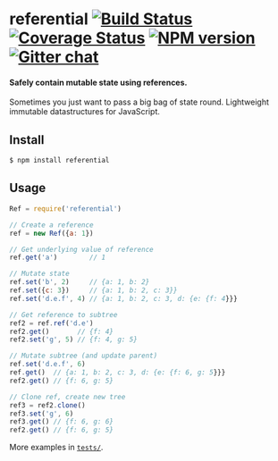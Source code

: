 # referential [![Build Status][travis-image]][travis-url] [![Coverage Status][coveralls-image]][coveralls-url] [![NPM version][npm-image]][npm-url]  [![Gitter chat][gitter-image]][gitter-url]
#### Safely contain mutable state using references.

Sometimes you just want to pass a big bag of state round. Lightweight immutable datastructures for JavaScript.

## Install
```bash
$ npm install referential
```

## Usage
```javascript
Ref = require('referential')

// Create a reference
ref = new Ref({a: 1})

// Get underlying value of reference
ref.get('a')        // 1

// Mutate state
ref.set('b', 2)     // {a: 1, b: 2}
ref.set({c: 3})     // {a: 1, b: 2, c: 3}}
ref.set('d.e.f', 4) // {a: 1, b: 2, c: 3, d: {e: {f: 4}}}

// Get reference to subtree
ref2 = ref.ref('d.e')
ref2.get()       // {f: 4}
ref2.set('g', 5) // {f: 4, g: 5}

// Mutate subtree (and update parent)
ref.set('d.e.f', 6)
ref.get()  // {a: 1, b: 2, c: 3, d: {e: {f: 6, g: 5}}}
ref2.get() // {f: 6, g: 5}

// Clone ref, create new tree
ref3 = ref2.clone()
ref3.set('g', 6)
ref3.get() // {f: 6, g: 6}
ref2.get() // {f: 6, g: 5}
```

More examples in [`tests/`](tests).

[referential.js]: https://cdn.rawgit.com/zeekay/referential/v0.1.0/referential.min.js
[travis-url]: https://travis-ci.org/zeekay/referential
[travis-image]: https://img.shields.io/travis/zeekay/referential.svg
[coveralls-url]: https://coveralls.io/r/zeekay/referential/
[coveralls-image]: https://img.shields.io/coveralls/zeekay/referential.svg
[npm-url]: https://www.npmjs.com/package/referential
[npm-image]: https://img.shields.io/npm/v/referential.svg
[downloads-image]: https://img.shields.io/npm/dm/referential.svg
[downloads-url]: http://badge.fury.io/js/referential
[gitter-url]: https://gitter.im/zeekay/referential
[gitter-image]: https://img.shields.io/badge/gitter-join_chat-brightgreen.svg
